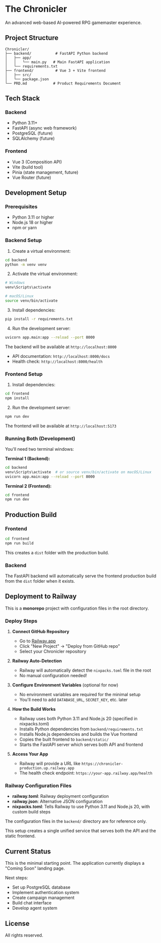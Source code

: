 # The Chronicler

An advanced web-based AI-powered RPG gamemaster experience.

## Project Structure

```
Chronicler/
├── backend/           # FastAPI Python backend
│   ├── app/
│   │   └── main.py   # Main FastAPI application
│   └── requirements.txt
├── frontend/          # Vue 3 + Vite frontend
│   ├── src/
│   └── package.json
└── PRD.md            # Product Requirements Document
```

## Tech Stack

### Backend
- Python 3.11+
- FastAPI (async web framework)
- PostgreSQL (future)
- SQLAlchemy (future)

### Frontend
- Vue 3 (Composition API)
- Vite (build tool)
- Pinia (state management, future)
- Vue Router (future)

## Development Setup

### Prerequisites
- Python 3.11 or higher
- Node.js 18 or higher
- npm or yarn

### Backend Setup

1. Create a virtual environment:
```bash
cd backend
python -m venv venv
```

2. Activate the virtual environment:
```bash
# Windows
venv\Scripts\activate

# macOS/Linux
source venv/bin/activate
```

3. Install dependencies:
```bash
pip install -r requirements.txt
```

4. Run the development server:
```bash
uvicorn app.main:app --reload --port 8000
```

The backend will be available at `http://localhost:8000`
- API documentation: `http://localhost:8000/docs`
- Health check: `http://localhost:8000/health`

### Frontend Setup

1. Install dependencies:
```bash
cd frontend
npm install
```

2. Run the development server:
```bash
npm run dev
```

The frontend will be available at `http://localhost:5173`

### Running Both (Development)

You'll need two terminal windows:

**Terminal 1 (Backend):**
```bash
cd backend
venv\Scripts\activate  # or source venv/bin/activate on macOS/Linux
uvicorn app.main:app --reload --port 8000
```

**Terminal 2 (Frontend):**
```bash
cd frontend
npm run dev
```

## Production Build

### Frontend
```bash
cd frontend
npm run build
```

This creates a `dist` folder with the production build.

### Backend
The FastAPI backend will automatically serve the frontend production build from the `dist` folder when it exists.

## Deployment to Railway

This is a **monorepo** project with configuration files in the root directory.

### Deploy Steps

1. **Connect GitHub Repository**
   - Go to [Railway.app](https://railway.app)
   - Click "New Project" → "Deploy from GitHub repo"
   - Select your Chronicler repository

2. **Railway Auto-Detection**
   - Railway will automatically detect the `nixpacks.toml` file in the root
   - No manual configuration needed!

3. **Configure Environment Variables** (optional for now)
   - No environment variables are required for the minimal setup
   - You'll need to add `DATABASE_URL`, `SECRET_KEY`, etc. later

4. **How the Build Works**
   - Railway uses both Python 3.11 and Node.js 20 (specified in nixpacks.toml)
   - Installs Python dependencies from `backend/requirements.txt`
   - Installs Node.js dependencies and builds the Vue frontend
   - Copies the built frontend to `backend/static/`
   - Starts the FastAPI server which serves both API and frontend

5. **Access Your App**
   - Railway will provide a URL like `https://chronicler-production.up.railway.app`
   - The health check endpoint: `https://your-app.railway.app/health`

### Railway Configuration Files

- **railway.toml**: Railway deployment configuration
- **railway.json**: Alternative JSON configuration
- **nixpacks.toml**: Tells Railway to use Python 3.11 and Node.js 20, with custom build steps

The configuration files in the `backend/` directory are for reference only.

This setup creates a single unified service that serves both the API and the static frontend.

## Current Status

This is the minimal starting point. The application currently displays a "Coming Soon" landing page.

Next steps:
- Set up PostgreSQL database
- Implement authentication system
- Create campaign management
- Build chat interface
- Develop agent system

## License

All rights reserved.
